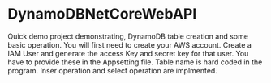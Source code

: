 # DynamoDBNetCoreWebAPI
Quick demo project demonstrating, DynamoDB table creation and some basic operation.
You will first need to create your AWS account.
Create a IAM User and generate the access Key and secret key for that user.
You have to provide these in the Appsetting file.
Table name is hard coded in the program.
Inser operation and select operation are implmented.
